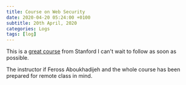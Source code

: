 ```yaml
---
title: Course on Web Security
date: 2020-04-20 05:24:00 +0100
subtitle: 20th April, 2020
categories: Logs
tags: [log]
---
```


This is a [great course](https://web.stanford.edu/class/cs253/) from Stanford I can't wait to follow as soon as possible.

The instructor if Feross Aboukhadijeh and the whole course has been prepared for remote class in mind.